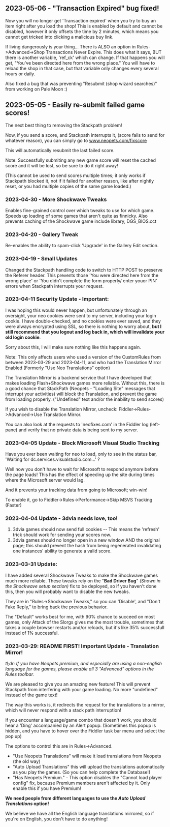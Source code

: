 ## 2023-05-06 - "Transaction Expired" bug fixed!
Now you will no longer get 'Transaction expired' when you try to buy an item right after you load the shop! This is enabled by default and cannot be disabled, however it only offsets the time by 2 minutes, which means you cannot get tricked into clicking a malicious buy link. 

If living dangerously is your thing... There is ALSO an option in Rules->Advanced->Shop Transactions Never Expire. This does what it says, BUT there is another variable, 'ref_ck' which can change. If that happens you will get, "You've been directed here from the wrong place." You will have to reload the shop in that case, but that variable only changes every several hours or daily.

Also fixed a bug that was preventing "Resubmit (shop wizard searches)" from working on Pale Moon :)

## 2023-05-05 - Easily re-submit failed game scores!
The next best thing to removing the Stackpath problem!

Now, if you send a score, and Stackpath interrupts it, (score fails to send for whatever reason), you can simply go to www.neopets.com/fixscore

This will automatically resubmit the last failed score.

Note: Successfully submiting any new game score will reset the cached score and it will be lost, so be sure to do it right away!

(This cannot be used to send scores multiple times; it only works if Stackpath blocked it, not if it failed for another reason, like after nightly reset, or you had multiple copies of the same game loaded.)

### 2023-04-30 - More Shockwave Tweaks
Enables fine-grained control over which tweaks to use for which game. Speeds up loading of some games that aren't quite as finnicky.
Also prevents caching of the Shockwave game include library, DGS_BIOS.cct

### 2023-04-20 - Gallery Tweak
Re-enables the ability to spam-click 'Upgrade' in the Gallery Edit section.

### 2023-04-19 - Small Updates
Changed the Stackpath handling code to switch to HTTP POST to preserve the Referer header. This prevents those 'You were directed here from the wrong place' or 'You didn't complete the form properly/ enter youor PIN' errors when Stackpath interrupts your request.

### 2023-04-11 Security Update - Important:
I was hoping this would never happen, but unfortunately through an oversight, your neo cookies were sent to my server, 
including your login cookie. I have double-checked, and no cookies were ever saved, and they were always encrypted using SSL, 
so there is nothing to worry about, **but I still recommend that you logout and log back in, which will invalidate your old login cookie**. 

Sorry about this, I will make sure nothing like this happens again.

Note: This only affects users who used a version of the CustomRules from between 2023-03-29 and 2023-04-11, and who had the Translation Mirror Enabled (Formerly "Use Neo Translations" option)

The Translation Mirror is a backend service that I have developed that makes loading Flash+Shockwave games more reliable. Without this, there is a good chance that StackPath (Neopets - "Loading Site" messages that interrupt your activities) will block the Translation, and prevent the game from loading properly. ("Undefined" text and/or the inability to send scores)

If you wish to disable the Translation Mirror, uncheck: Fiddler->Rules->Advanced->Use Translation Mirror.

You can also look at the requests to 'neofixes.com' in the Fiddler log (left-pane) and verify that no private data is being sent to my server.

### 2023-04-05 Update - Block Microsoft Visual Studio Tracking
Have  you ever been waiting for neo to load, only to see in the status bar, 'Waiting for dc.services.visualstudio.com...' ? 

Well now you don't have to wait for Microsoft to respond anymore before the page loads! This has the effect of speeding up the site during times where the Microsoft server would lag.

And it prevents your tracking data from going to Microsoft; win-win!

To enable it, go to Fiddler->Rules->Performance->Skip MSVS Tracking (Faster)

### 2023-04-04 Update - 3dvia needs love, too!
1. 3dvia games should now send full cookies -- This means the 'refresh' trick should work for sending your scores now.
2. 3dvia games should no longer open in a new window AND the original page; this should prevent the hash from being regenerated invalidating one instances' ability to generate a valid score.

### 2023-03-31 Update:
I have added several Shockwave Tweaks to make the Shockwave games much more reliable.
These tweaks rely on the "**Bad Driver Bug**" *(Shown in the Shockwave setup section)* fix to be deployed, so if you haven't done this,
then you will probably want to disable the new tweaks.

They are in "Rules->Shockwave Tweaks," so you can 'Disable', and "Don't Fake Reply," to bring back the previous behavior.

The "Default" works best for me, with 90% chance to succeed on most games, only Attack of the Slorgs gives me the most trouble, sometimes that takes a couple browser restarts and/or reloads, but it's like 35% successfull instead of 1% successful.

### 2023-03-29: README FIRST! Important Update - Translation Mirror!

*tl;dr: If you have Neopets premium, and especially are using a non-english language for the games, please enable all 3 "Advanced" options in the Rules toolbar.*

We are pleased to give you an amazing new feature! This will prevent Stackpath from interfering with your game loading. No more "undefined" instead of the game text!

The way this works is, it redirects the request for the translations to a mirror, which will never respond with a stack path interruption!

If you encounter a language/game combo that doesn't work, you should hear a 'Ding' accompanied by an Alert popup. (Sometimes this popup is hidden, and you have to hover over the Fiddler task bar menu and select the pop up)

The options to control this are in Rules->Advanced.
- "Use Neopets Translations" will make it load translations from Neopets (the old way)
- "Auto Upload Translations" this will upload the translations automatically as you play the games. (So you can help complete the Database!)
- "Has Neopets Premium." - This option disables the "Cannot load player config" fix, because Premium members aren't affected by it. Only enable this if you have Premium!

**We need people from different languages to use the *Auto Upload Translations* option!**

We believe we have all the English language translations mirrored, so if you're on English, you don't have to do anything!
